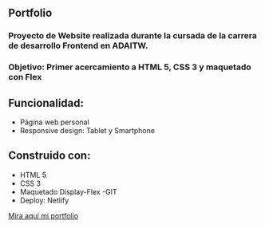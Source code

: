 ## Portfolio

### Proyecto de Website realizada durante la cursada de la carrera de desarrollo Frontend en ADAITW. 
### Objetivo: Primer acercamiento a HTML 5, CSS 3 y maquetado con Flex 

## Funcionalidad:

- Página web personal
- Responsive design: Tablet y Smartphone

## Construido con:
- HTML 5
- CSS 3
- Maquetado Display-Flex
-GIT
- Deploy: Netlify

[Mira aquí mi portfolio](https://portfoliostefibile.netlify.app/)


